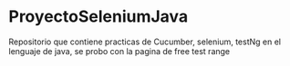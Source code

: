 # ProyectoSeleniumJava
Repositorio que contiene practicas de Cucumber, selenium, testNg en el lenguaje de java, se probo con la pagina de free test range
